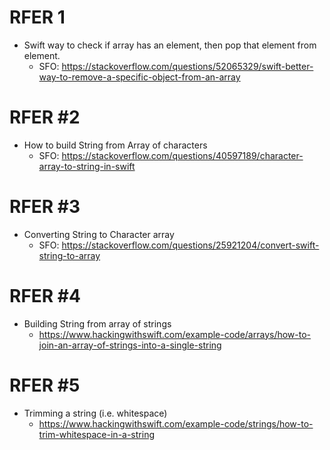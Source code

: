 # RFER 1
- Swift way to check if array has an element, then pop that element from element.
    - SFO: https://stackoverflow.com/questions/52065329/swift-better-way-to-remove-a-specific-object-from-an-array

# RFER #2
- How to build String from Array of characters
    - SFO: https://stackoverflow.com/questions/40597189/character-array-to-string-in-swift

# RFER #3
- Converting String to Character array
    - SFO: https://stackoverflow.com/questions/25921204/convert-swift-string-to-array

# RFER #4
- Building String from array of strings
    - https://www.hackingwithswift.com/example-code/arrays/how-to-join-an-array-of-strings-into-a-single-string

# RFER #5
- Trimming a string (i.e. whitespace)
    - https://www.hackingwithswift.com/example-code/strings/how-to-trim-whitespace-in-a-string